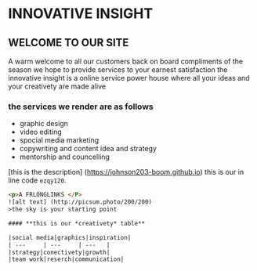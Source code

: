 # INNOVATIVE INSIGHT
## WELCOME TO OUR SITE 

A warm welcome to all our customers back on board compliments of the season we hope to provide services to your earnest satisfaction
the innovative insight is a online service power house where all your ideas and  your creativety are made alive
### the services we render are as follows

- graphic design
- video editing
- spocial media marketing
- copywriting and content idea and strategy
- mentorship and councelling

[this is the description] (https://johnson203-boom.github.io) 
this is our in line code `ezqy120`.
```html
<p>A FRLONGLINKS </P>
![alt text] (http://picsum.photo/200/200)
>the sky is your starting point

#### **this is our *creativety* table**

|social media|graphics|inspiration|
| ---     | ---     | ---   |
|strategy|conectivety|growth|
|team work|reserch|communication|

  

